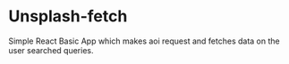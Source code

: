 # Unsplash-fetch
Simple React Basic App which makes aoi request and fetches data on the user searched queries.

